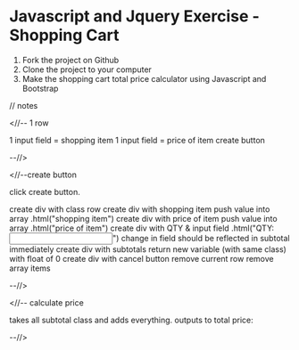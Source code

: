Javascript and Jquery Exercise - Shopping Cart
=============================

1. Fork the project on Github
2. Clone the project to your computer
3. Make the shopping cart total price calculator using Javascript and Bootstrap


// notes


<//-- 1 row

1 input field = shopping item
1 input field = price of item
create button

--//>

<//--create button

click create button.

create div with class row
  create div with shopping item
    push value into array
    .html("shopping item")
  create div with price of item
    push value into array
    .html("price of item")
  create div with QTY & input field
    .html("QTY: <input>")
    change in field should be reflected in subtotal immediately
  create div with subtotals
    return new variable (with same class) with float of 0
  create div with cancel button
    remove current row
remove array items

--//>

<//-- calculate price

takes all subtotal class and adds everything. outputs to total price:

--//>
